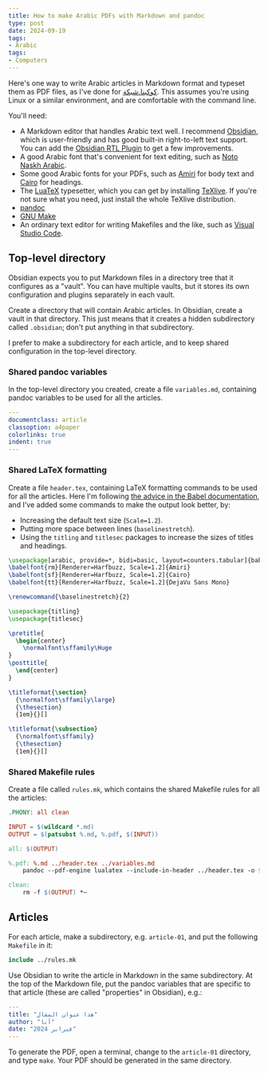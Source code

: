```yaml
---
title: How to make Arabic PDFs with Markdown and pandoc
type: post
date: 2024-09-19
tags:
- Arabic
tags:
- Computers
---
```


Here's one way to write Arabic articles in Markdown format and typeset them as PDF files, as I've done for [كوكبنا.شبكة](https://كوكبنا.شبكة). This assumes you're using Linux or a similar environment, and are comfortable with the command line.

You'll need:

- A Markdown editor that handles Arabic text well. I recommend [Obsidian](https://obsidian.md/), which is user-friendly and has good built-in right-to-left text support. You can add the [Obsidian RTL Plugin](https://github.com/esm7/obsidian-rtl) to get a few improvements.
- A good Arabic font that's convenient for text editing, such as [Noto Naskh Arabic](https://fonts.google.com/noto/specimen/Noto+Naskh+Arabic).
- Some good Arabic fonts for your PDFs, such as [Amiri](https://fonts.google.com/specimen/Amiri) for body text and [Cairo](https://fonts.google.com/specimen/Cairo) for headings.
- The [LuaTeX](https://www.luatex.org/) typesetter, which you can get by installing [TeXlive](https://www.tug.org/texlive/). If you're not sure what you need, just install the whole TeXlive distribution.
- [pandoc](https://pandoc.org/)
- [GNU Make](https://www.gnu.org/software/make/)
- An ordinary text editor for writing Makefiles and the like, such as [Visual Studio Code](https://code.visualstudio.com/).

## Top-level directory

Obsidian expects you to put Markdown files in a directory tree that it configures as a "vault". You can have multiple vaults, but it stores its own configuration and plugins separately in each vault.

Create a directory that will contain Arabic articles. In Obsidian, create a vault in that directory. This just means that it creates a hidden subdirectory called `.obsidian`; don't put anything in that subdirectory.

I prefer to make a subdirectory for each article, and to keep shared configuration in the top-level directory.

### Shared pandoc variables

In the top-level directory you created, create a file `variables.md`, containing pandoc variables to be used for all the articles.

```yaml
---
documentclass: article
classoption: a4paper
colorlinks: true
indent: true
---
```

### Shared LaTeX formatting

Create a file `header.tex`, containing LaTeX formatting commands to be used for all the articles. Here I'm
following [the advice in the Babel documentation](https://latex3.github.io/babel/guides/which-method-for-which-language.html),
and I've added some commands to make the output look better, by:

- Increasing the default text size (`Scale=1.2`).
- Putting more space between lines (`baselinestretch`).
- Using the `titling` and `titlesec` packages to increase the sizes of titles and headings.


```latex
\usepackage[arabic, provide=*, bidi=basic, layout=counters.tabular]{babel}
\babelfont{rm}[Renderer=Harfbuzz, Scale=1.2]{Amiri}
\babelfont{sf}[Renderer=Harfbuzz, Scale=1.2]{Cairo}
\babelfont{tt}[Renderer=Harfbuzz, Scale=1.2]{DejaVu Sans Mono}

\renewcommand{\baselinestretch}{2}

\usepackage{titling}
\usepackage{titlesec}

\pretitle{
  \begin{center}
    \normalfont\sffamily\Huge
}
\posttitle{
  \end{center}
}

\titleformat{\section}
  {\normalfont\sffamily\large}
  {\thesection}
  {1em}{}[]

\titleformat{\subsection}
  {\normalfont\sffamily}
  {\thesection}
  {1em}{}[]
```

### Shared Makefile rules

Create a file called `rules.mk`, which contains the shared Makefile rules for all the articles:

```makefile
.PHONY: all clean

INPUT = $(wildcard *.md)
OUTPUT = $(patsubst %.md, %.pdf, $(INPUT))

all: $(OUTPUT)

%.pdf: %.md ../header.tex ../variables.md
	pandoc --pdf-engine lualatex --include-in-header ../header.tex -o $@ ../variables.md $<

clean:
	rm -f $(OUTPUT) *~
```

## Articles

For each article, make a subdirectory, e.g. `article-01`, and put the following `Makefile` in it:

```makefile
include ../rules.mk
```

Use Obsidian to write the article in Markdown in the same subdirectory. At the top of the Markdown file, put the pandoc variables that are specific to that article (these are called "properties" in Obsidian), e.g.:

```yaml
---
title: "هذا عنوان المقال"
author: "أنا"
date: "فبراير 2024"
---
```

To generate the PDF, open a terminal, change to the `article-01` directory, and type `make`. Your PDF should be generated in the same directory.
